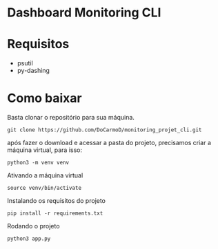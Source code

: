 # Dashboard Monitoring CLI
# Requisitos
* psutil
* py-dashing 

# Como baixar

Basta clonar o repositório para sua máquina. 

```
git clone https://github.com/DoCarmoD/monitoring_projet_cli.git
````
após fazer o download e acessar a pasta do projeto, precisamos criar a máquina virtual, para isso:

```
python3 -m venv venv
````
Ativando a máquina virtual
```
source venv/bin/activate
````
Instalando os requisitos do projeto
````
pip install -r requirements.txt
````
Rodando o projeto
````
python3 app.py


````

